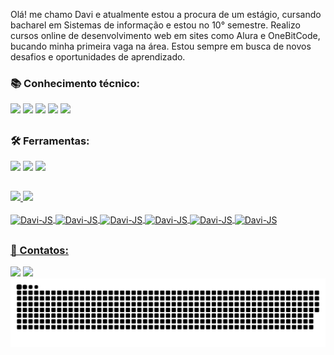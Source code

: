 <p>Olá! me chamo Davi e atualmente estou a procura de um estágio, cursando bacharel em Sistemas de informação e estou no 10° semestre. Realizo cursos online de desenvolvimento web em sites como Alura e OneBitCode, bucando minha primeira vaga na área. Estou sempre em busca de novos desafios e oportunidades de aprendizado.</p>

<h3>📚 Conhecimento técnico:</h3>
<div>
  <img src="https://img.shields.io/badge/JavaScript-FFFF00?style=for-the-badge&logo=javascript&logoColor=000000"/>
  <img src="https://img.shields.io/badge/HTML5-E34F26?style=for-the-badge&logo=html5&logoColor=white"/>
  <img src="https://img.shields.io/badge/CSS3-1572B6?style=for-the-badge&logo=css3&logoColor=white"/>
  <img src="https://img.shields.io/badge/Sass-CC6699?style=for-the-badge&logo=sass&logoColor=white">
  <img src="https://img.shields.io/badge/Node%20js-339933?style=for-the-badge&logo=nodedotjs&logoColor=white"/>
</div>

  ##

<h3>🛠️ Ferramentas:</h3>
<div>
  <img src="https://img.shields.io/badge/GIT-E44C30?style=for-the-badge&logo=git&logoColor=white"/>
  <img src="https://img.shields.io/badge/VSCode-0078D4?style=for-the-badge&logo=visual%20studio%20code&logoColor=white"/>
  <img src="https://img.shields.io/badge/GitHub-100000?style=for-the-badge&logo=github&logoColor=white"/>
</div>

  ##
  
<div>
  <a href="https://github.com/Davitoreti">
    <img height="180em" src="https://github-readme-stats.vercel.app/api?username=davitoreti&show_icons=true&theme=merko&include_all_commits=false&count_private=true"/>
    <img height="180em" src="https://github-readme-stats.vercel.app/api/top-langs/?username=davitoreti&layout=compact&langs_count=16&theme=merko"/>
</div>

<div style="display: inline_block"><br>
  <img align="center" alt="Davi-JS" height="30" width="40" src="https://cdn.jsdelivr.net/gh/devicons/devicon@latest/icons/javascript/javascript-original.svg"/>
  <img align="center" alt="Davi-JS" height="30" width="40" src="https://cdn.jsdelivr.net/gh/devicons/devicon@latest/icons/html5/html5-original.svg"/>
  <img align="center" alt="Davi-JS" height="30" width="40" src="https://cdn.jsdelivr.net/gh/devicons/devicon@latest/icons/css3/css3-original.svg"/>
  <img align="center" alt="Davi-JS" height="30" width="40" src="https://cdn.jsdelivr.net/gh/devicons/devicon@latest/icons/sass/sass-original.svg"/>
  <img align="center" alt="Davi-JS" height="30" width="40" src="https://cdn.jsdelivr.net/gh/devicons/devicon@latest/icons/nodejs/nodejs-original.svg"/>
  <img align="center" alt="Davi-JS" height="30" width="40" src="https://cdn.jsdelivr.net/gh/devicons/devicon@latest/icons/git/git-original.svg"/>
</div>

  ##

  <h3>📱 Contatos:</h3>
  <div>
    <a href="https://www.linkedin.com/in/davi-toreti/" target="_blank"><img src="https://img.shields.io/badge/LinkedIn-0077B5?style=for-the-badge&logo=linkedin&logoColor=white" target="_blank"></a>
    <a href="mailto:davitoreti@gmail.com" target="_blank"><img src="https://img.shields.io/badge/Gmail-D14836?style=for-the-badge&logo=gmail&logoColor=white" target="_blank"></a>
  </div>

 <picture>
  <source media="(prefers-color-scheme: dark)" srcset="https://raw.githubusercontent.com/davitoreti/davitoreti/output/github-contribution-grid-snake-dark.svg">
  <source media="(prefers-color-scheme: light)" srcset="https://raw.githubusercontent.com/davitoreti/davitoreti/output/github-contribution-grid-snake.svg">
  <img alt="github contribution grid snake animation" src="https://raw.githubusercontent.com/davitoreti/davitoreti/output/github-contribution-grid-snake.svg">
</picture>

